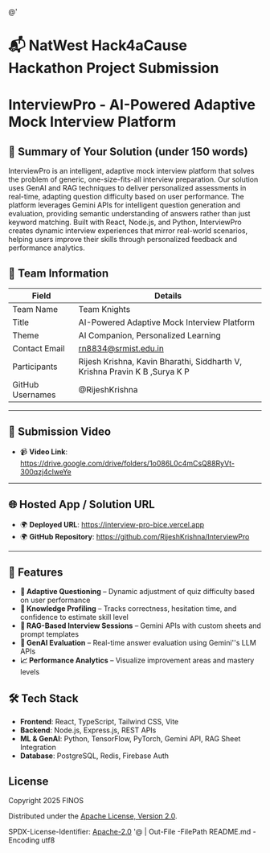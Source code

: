 @'
# 📬 NatWest Hack4aCause Hackathon Project Submission

# InterviewPro - AI-Powered Adaptive Mock Interview Platform

## 📄 Summary of Your Solution (under 150 words)

InterviewPro is an intelligent, adaptive mock interview platform that solves the problem of generic, one-size-fits-all interview preparation. Our solution uses GenAI and RAG techniques to deliver personalized assessments in real-time, adapting question difficulty based on user performance. The platform leverages Gemini APIs for intelligent question generation and evaluation, providing semantic understanding of answers rather than just keyword matching. Built with React, Node.js, and Python, InterviewPro creates dynamic interview experiences that mirror real-world scenarios, helping users improve their skills through personalized feedback and performance analytics.

## 👥 Team Information

| Field            | Details                               |
| ---------------- | ------------------------------------- |
| Team Name        | Team Knights                          |
| Title            | AI-Powered Adaptive Mock Interview Platform |
| Theme            | AI Companion, Personalized Learning   |
| Contact Email    | rn8834@srmist.edu.in                |
| Participants     | Rijesh Krishna, Kavin Bharathi, Siddharth V, Krishna Pravin K B ,Surya K P                  |
| GitHub Usernames | @RijeshKrishna                        |

---

## 🎥 Submission Video

- 📹 **Video Link**: https://drive.google.com/drive/folders/1o086L0c4mCsQ88RyVt-300qzj4clweYe

---

## 🌐 Hosted App / Solution URL

- 🌍 **Deployed URL**: https://interview-pro-bice.vercel.app
- 🌍 **GitHub Repository**: https://github.com/RijeshKrishna/InterviewPro

---

## 🚀 Features

- **🎯 Adaptive Questioning** – Dynamic adjustment of quiz difficulty based on user performance
- **🧠 Knowledge Profiling** – Tracks correctness, hesitation time, and confidence to estimate skill level
- **🧾 RAG-Based Interview Sessions** – Gemini APIs with custom sheets and prompt templates
- **🧪 GenAI Evaluation** – Real-time answer evaluation using Gemini''s LLM APIs
- **📈 Performance Analytics** – Visualize improvement areas and mastery levels

## 🛠️ Tech Stack

- **Frontend**: React, TypeScript, Tailwind CSS, Vite
- **Backend**: Node.js, Express.js, REST APIs  
- **ML & GenAI**: Python, TensorFlow, PyTorch, Gemini API, RAG Sheet Integration
- **Database**: PostgreSQL, Redis, Firebase Auth

## License

Copyright 2025 FINOS

Distributed under the [Apache License, Version 2.0](http://www.apache.org/licenses/LICENSE-2.0).

SPDX-License-Identifier: [Apache-2.0](https://spdx.org/licenses/Apache-2.0)
'@ | Out-File -FilePath README.md -Encoding utf8
